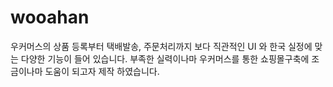 # wooahan

우커머스의 상품 등록부터 택배발송, 주문처리까지 보다 직관적인 UI 와 한국 실정에 맞는 다양한 기능이 들어 있습니다.
부족한 실력이나마 우커머스를 통한 쇼핑몰구축에 조금이나마 도움이 되고자 제작 하였습니다.
